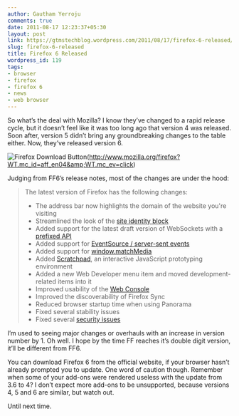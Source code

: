 ```yaml
---
author: Gautham Yerroju
comments: true
date: 2011-08-17 12:23:37+05:30
layout: post
link: https://gtmstechblog.wordpress.com/2011/08/17/firefox-6-released/
slug: firefox-6-released
title: Firefox 6 Released
wordpress_id: 119
tags:
- browser
- firefox
- firefox 6
- news
- web browser
---
```


So what’s the deal with Mozilla? I know they’ve changed to a rapid release cycle, but it doesn’t feel like it was too long ago that version 4 was released. Soon after, version 5 didn’t bring any groundbreaking changes to the table either. Now, they’ve released version 6.

![Firefox Download Button](http://www.mozilla.org/contribute/buttons/110x32bubble_b.png)(http://www.mozilla.org/firefox?WT.mc_id=aff_en04&amp;WT.mc_ev=click)

Judging from FF6’s release notes, most of the changes are under the hood:

> The latest version of Firefox has the following changes:
>     
>   * The address bar now highlights the domain of the website you're visiting 
>   * Streamlined the look of the [site identity block](http://blog.margaretleibovic.com/post/4769940235/identity-block-uplift)
>   * Added support for the latest draft version of WebSockets with a [prefixed API](https://bugzilla.mozilla.org/show_bug.cgi?id=659324)
>   * Added support for [EventSource / server-sent events](http://hacks.mozilla.org/2011/06/a-wall-powered-by-eventsource-and-server-sent-events/)
>   * Added support for [window.matchMedia](http://dbaron.org/log/20110422-matchMedia)
>   * Added [Scratchpad](http://antennasoft.net/robcee/2011/06/08/scratchpad-canvas-demo/), an interactive JavaScript prototyping environment 
>   * Added a new Web Developer menu item and moved development-related items into it 
>   * Improved usability of the [Web Console](http://blog.mozilla.com/devtools/2011/05/28/web-console-where-you-want-it-to-be-with-nicer-completion-and-more/)
>   * Improved the discoverability of Firefox Sync 
>   * Reduced browser startup time when using Panorama 
>   * Fixed several stability issues 
>   * Fixed several [security issues](http://www.mozilla.org/security/known-vulnerabilities/firefox.html#firefox6)

I’m used to seeing major changes or overhauls with an increase in version number by 1\. Oh well. I hope by the time FF reaches it’s double digit version, it’ll be different from FF6.

You can download Firefox 6 from the official website, if your browser hasn’t already prompted you to update. One word of caution though. Remember when some of your add-ons were rendered useless with the update from 3.6 to 4? I don’t expect more add-ons to be unsupported, because versions 4, 5 and 6 are similar, but watch out.

Until next time.
